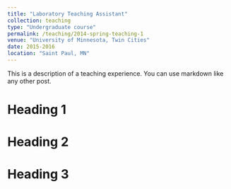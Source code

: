 ```yaml
---
title: "Laboratory Teaching Assistant"
collection: teaching
type: "Undergraduate course"
permalink: /teaching/2014-spring-teaching-1
venue: "University of Minnesota, Twin Cities"
date: 2015-2016
location: "Saint Paul, MN"
---
```


This is a description of a teaching experience. You can use markdown like any other post.

Heading 1
======

Heading 2
======

Heading 3
======
